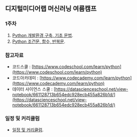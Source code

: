 ## 디지털미디어랩 머신러닝 여름캠프



### 1주차
1. [Python 개발환경 구축, 기초 문법](https://yonseidmlab.github.io/dmlab-week1.html).
2. [Python 조건문, 함수, 반복문](https://yonseidmlab.github.io/dmlab-week1-2.html).

### 참고자료
* 코드스쿨 : [https://www.codeschool.com/learn/python](https://www.codeschool.com/learn/python)
* 코드아카데미 : [https://www.codecademy.com/learn/python](https://www.codecademy.com/learn/python)
* 데이터 사이언스 스쿨 : [https://datascienceschool.net/view-notebook/661128713b654edc928ecb455a826b1d/](https://datascienceschool.net/view-notebook/661128713b654edc928ecb455a826b1d/)


### 일정 및 커리큘럼
* [일정 및 커리큘럼](https://yonseidmlab.github.io/schedule.html).
